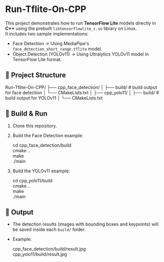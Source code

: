 # Run-Tflite-On-CPP

This project demonstrates how to run **TensorFlow Lite** models directly in **C++** using the prebuilt `libtensorflowlite_c.so` library on Linux.  
It includes two sample implementations:

- Face Detection → Using MediaPipe's `face_detection_short_range.tflite` model.  
- Object Detection (YOLOv11) → Using Ultralytics YOLOv11 model in TensorFlow Lite format.

## 📂 Project Structure

Run-Tflite-On-CPP/
├── cpp_face_detection/
│   ├── build/        # build output for face detection
│   └── CMakeLists.txt
│
├── cpp_yolo11/
│   ├── build/        # build output for YOLOv11
│   └── CMakeLists.txt

## 🚀 Build & Run

1. Clone this repository.  
2. Build the Face Detection example:

   cd cpp_face_detection/build  
   cmake ..  
   make  
   ./main  

3. Build the YOLOv11 example:

   cd cpp_yolo11/build  
   cmake ..  
   make  
   ./main  

## 📸 Output

- The detection results (images with bounding boxes and keypoints) will be saved inside each `build/` folder.  
- Example:  

  cpp_face_detection/build/result.jpg  
  cpp_yolo11/build/result.jpg  
